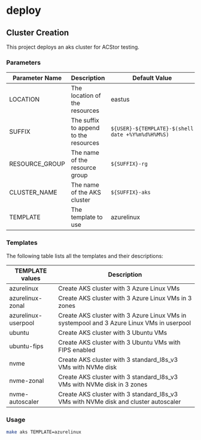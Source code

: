 # deploy

## Cluster Creation

This project deploys an aks cluster for ACStor testing.

### Parameters

| Parameter Name | Description                           | Default Value                                     |
| -------------- | ------------------------------------- | ------------------------------------------------- |
| LOCATION       | The location of the resources         | eastus                                            |
| SUFFIX         | The suffix to append to the resources | `${USER}-${TEMPLATE}-$(shell date +%Y%m%d%H%M%S)` |
| RESOURCE_GROUP | The name of the resource group        | `${SUFFIX}-rg`                                    |
| CLUSTER_NAME   | The name of the AKS cluster           | `${SUFFIX}-aks`                                   |
| TEMPLATE       | The template to use                   | azurelinux                                        |

### Templates

The following table lists all the templates and their descriptions:

| TEMPLATE values     | Description                                                                               |
| ------------------- | ----------------------------------------------------------------------------------------- |
| azurelinux          | Create AKS cluster with 3 Azure Linux VMs                                                 |
| azurelinux-zonal    | Create AKS cluster with 3 Azure Linux VMs in 3 zones                                      |
| azurelinux-userpool | Create AKS cluster with 3 Azure Linux VMs in systempool and 3 Azure Linux VMs in userpool |
| ubuntu              | Create AKS cluster with 3 Ubuntu VMs                                                      |
| ubuntu-fips         | Create AKS cluster with 3 Ubuntu VMs with FIPS enabled                                    |
| nvme                | Create AKS cluster with 3 standard_l8s_v3 VMs with NVMe disk                              |
| nvme-zonal          | Create AKS cluster with 3 standard_l8s_v3 VMs with NVMe disk in 3 zones                   |
| nvme-autoscaler     | Create AKS cluster with 3 standard_l8s_v3 VMs with NVMe disk and cluster autoscaler       |

### Usage

```bash
make aks TEMPLATE=azurelinux
```
